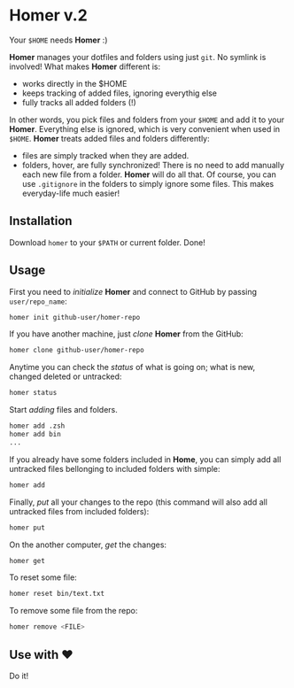 # Homer v.2

Your `$HOME` needs **Homer** :)

**Homer** manages your dotfiles and folders using just `git`. No symlink is involved!
What makes **Homer** different is:

+ works directly in the $HOME
+ keeps tracking of added files, ignoring everythig else
+ fully tracks all added folders (!)

In other words, you pick files and folders from your `$HOME` and add it to your **Homer**. Everything else is ignored, which is very convenient when used in `$HOME`. **Homer** treats added files and folders differently:

+ files are simply tracked when they are added.
+ folders, hover, are fully synchronized! There is no need to add manually each new file from a folder. **Homer** will do all that. Of course, you can use `.gitignore` in the folders to simply ignore some files. This makes everyday-life much easier!

## Installation

Download `homer` to your `$PATH` or current folder. Done!

## Usage

First you need to _initialize_ **Homer** and connect to GitHub by passing `user/repo_name`:

``` bash
homer init github-user/homer-repo
```

If you have another machine, just _clone_ **Homer** from the GitHub:

``` bash
homer clone github-user/homer-repo
```

Anytime you can check the _status_ of what is going on; what is new, changed deleted or untracked:

``` bash
homer status
```

Start _adding_ files and folders.

``` bash
homer add .zsh
homer add bin
...
```

If you already have some folders included in **Home**, you can simply add all untracked files bellonging to included folders with simple:

``` bash
homer add
```

Finally, _put_ all your changes to the repo (this command will also add all untracked files from included folders):

``` bash
homer put
```

On the another computer, _get_ the changes:

``` bash
homer get
```

To reset some file:

``` bash
homer reset bin/text.txt
```

To remove some file from the repo:

``` bash
homer remove <FILE>
```

## Use with ❤

Do it!